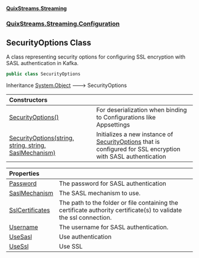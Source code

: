#### [QuixStreams.Streaming](index.md 'index')
### [QuixStreams.Streaming.Configuration](QuixStreams.Streaming.Configuration.md 'QuixStreams.Streaming.Configuration')

## SecurityOptions Class

A class representing security options for configuring SSL encryption with SASL authentication in Kafka.

```csharp
public class SecurityOptions
```

Inheritance [System.Object](https://docs.microsoft.com/en-us/dotnet/api/System.Object 'System.Object') &#129106; SecurityOptions

| Constructors | |
| :--- | :--- |
| [SecurityOptions()](SecurityOptions.SecurityOptions().md 'QuixStreams.Streaming.Configuration.SecurityOptions.SecurityOptions()') | For deserialization when binding to Configurations like Appsettings |
| [SecurityOptions(string, string, string, SaslMechanism)](SecurityOptions.SecurityOptions(string,string,string,SaslMechanism).md 'QuixStreams.Streaming.Configuration.SecurityOptions.SecurityOptions(string, string, string, QuixStreams.Streaming.Configuration.SaslMechanism)') | Initializes a new instance of [SecurityOptions](SecurityOptions.md 'QuixStreams.Streaming.Configuration.SecurityOptions') that is configured for SSL encryption with SASL authentication |

| Properties | |
| :--- | :--- |
| [Password](SecurityOptions.Password.md 'QuixStreams.Streaming.Configuration.SecurityOptions.Password') | The password for SASL authentication |
| [SaslMechanism](SecurityOptions.SaslMechanism.md 'QuixStreams.Streaming.Configuration.SecurityOptions.SaslMechanism') | The SASL mechanism to use. |
| [SslCertificates](SecurityOptions.SslCertificates.md 'QuixStreams.Streaming.Configuration.SecurityOptions.SslCertificates') | The path to the folder or file containing the certificate authority certificate(s) to validate the ssl connection. |
| [Username](SecurityOptions.Username.md 'QuixStreams.Streaming.Configuration.SecurityOptions.Username') | The username for SASL authentication. |
| [UseSasl](SecurityOptions.UseSasl.md 'QuixStreams.Streaming.Configuration.SecurityOptions.UseSasl') | Use authentication |
| [UseSsl](SecurityOptions.UseSsl.md 'QuixStreams.Streaming.Configuration.SecurityOptions.UseSsl') | Use SSL |

